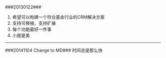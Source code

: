 ###20130122###
1. 希望可以构建一个符合基金行业的CRM解决方案
1. 支持可移植，支持扩展
1. 每个功能最好一件事
1. 小就是美

---
###20141104 Change to MD###
时间总是那么快

